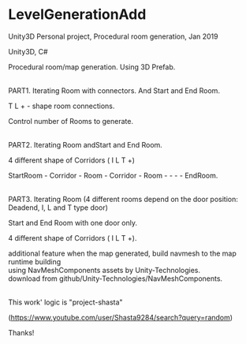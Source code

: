 # LevelGenerationAdd
Unity3D Personal project, Procedural room generation, Jan 2019

Unity3D, C#

Procedural room/map generation.
Using 3D Prefab. 

\
PART1.
Iterating Room with connectors. And Start and End Room.

T L + - shape room connections.

Control number of Rooms to generate.


\
PART2.
Iterating Room andStart and End Room.

4 different shape of Corridors ( I L T +)

StartRoom - Corridor - Room - Corridor - Room - - - - EndRoom.


\
PART3.
Iterating Room (4 different rooms depend on the door position: Deadend, I, L and T type door)

Start and End Room with one door only.

4 different shape of Corridors ( I L T +).

additional feature when the map generated, build navmesh to the map runtime building \
using NavMeshComponents assets by Unity-Technologies. \
download from github/Unity-Technologies/NavMeshComponents. 

\
This work' logic is "project-shasta"  

(https://www.youtube.com/user/Shasta9284/search?query=random)

Thanks!
